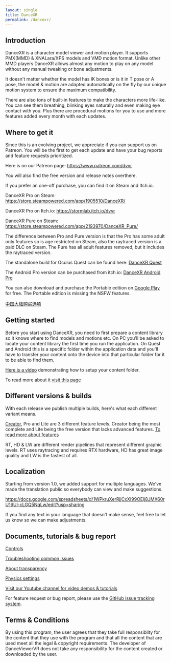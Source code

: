 ```yaml
---
layout: single
title: DanceXR
permalink: /dancexr/
---
```


## Introduction

DanceXR is a character model viewer and motion player. It supports PMX(MMD) & XNALara/XPS models and VMD motion format. Unlike other MMD players DanceXR allows almost any motion to play on any model without any manual tweaking or bone adjustments. 

It doesn't matter whether the model has IK bones or is it in T pose or A pose, the model & motion are adapted automatically on the fly by our unique motion system to ensure the maximum compatibility.

There are also tons of built-in features to make the characters more life-like. You can see them breathing, blinking eyes naturally and even making eye contact with you. Plus there are procedural motions for you to use and more features added every month with each updates.  


## Where to get it


Since this is an evolving project, we appreciate if you can support us on Patreon. You will be the first to get each update and have your bug reports and feature requests prioritized. 

Here is on our Patreon page: https://www.patreon.com/dvvr 

You will also find the free version and release notes overthere.


If you prefer an one-off purchase, you can find it on Steam and Itch.io. 

DanceXR Pro on Steam: https://store.steampowered.com/app/1905510/DanceXR/

DanceXR Pro on Itch.io: https://stormlab.itch.io/dvvr

DanceXR Pure on Steam: https://store.steampowered.com/app/2193970/DanceXR_Pure/

The difference between Pro and Pure version is that the Pro has some adult only features so is age restricted on Steam, also the raytraced version is a paid DLC on Steam. The Pure has all adult features removed, but it includes the raytraced version.


The standalone build for Oculus Quest can be found here: [DanceXR Quest](https://stormlab.itch.io/dancexr-quest)

The Android Pro version can be purchased from itch.io: [DanceXR Android Pro](https://stormlab.itch.io/dancexr-android)

You can also download and purchase the Portable edition on [Google Play](https://play.google.com/store/apps/details?id=com.vrstormlab.dancexr) for free. The Portable edition is missing the NSFW features.

[中国大陆购买选项](pages/purchase_prc.md)


## Getting started

Before you start using DanceXR, you need to first prepare a content library so it knows where to find models and motions etc. On PC you'll be asked to locate your content library the first time you run the application. On Quest and Android this is a specific folder within the application data and you'll have to transfer your content onto the device into that particular folder for it to be able to find them. 

[Here is a video](https://www.youtube.com/watch?v=kjzxGEd8SqM&list=PLiOnKm2t3bhLV3HcABEs0xjqgrYcmDQcr&index=3) demonstrating how to setup your content folder.

To read more about it [visit this page](pages/blog/preparecontent.md)

## Different versions & builds
With each release we publish multiple builds, here's what each different variant means.

[Creator](pages/creator.md), Pro and Lite are 3 different feature levels. Creator being the most complete and Lite being the free version that lacks advanced features. [To read more about features](pages/features.md)

RT, HD & LW are different render pipelines that represent different graphic levels. RT uses raytracing and requires RTX hardware, HD has great image quality and LW is the fastest of all. 

## Localization
Starting from version 1.0, we added support for multiple languages. We've made the translation public so everybody can view and make suggestions. 

https://docs.google.com/spreadsheets/d/1WPkruXerRjjCxXI99OElj8JMX60rU16Ul-cLGQ5NqLw/edit?usp=sharing

If you find any text in your language that doesn't make sense, feel free to let us know so we can make adjustments.


## Documents, tutorials & bug report
[Controls](pages/blog/controls.md)

[Troubleshooting common issues](pages/troubleshooting.md)

[About transparency](pages/transparency.md)

[Physics settings](pages/physics.md)

[Visit our Youtube channel for video demos & tutorials](https://www.youtube.com/channel/UC4kSPkrWRR_oE2QMOjFYwBg) 

For feature request or bug report, please use the [GitHub issue tracking system](https://github.com/alloystorm/dvvr/issues).


## Terms & Conditions
By using this program, the user agrees that they take full responsiblity for the content that they use with the program and that all the content that are used meet all the legal & copyright requirements. The developer of DanceViewerVR does not take any responsibility for the content created or downloaded by the user.  


